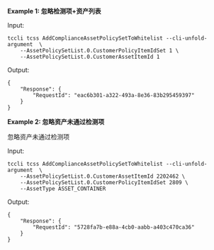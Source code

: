 **Example 1: 忽略检测项+资产列表**



Input: 

```
tccli tcss AddComplianceAssetPolicySetToWhitelist --cli-unfold-argument  \
    --AssetPolicySetList.0.CustomerPolicyItemIdSet 1 \
    --AssetPolicySetList.0.CustomerAssetItemId 1
```

Output: 
```
{
    "Response": {
        "RequestId": "eac6b301-a322-493a-8e36-83b295459397"
    }
}
```

**Example 2: 忽略资产未通过检测项**

忽略资产未通过检测项

Input: 

```
tccli tcss AddComplianceAssetPolicySetToWhitelist --cli-unfold-argument  \
    --AssetPolicySetList.0.CustomerAssetItemId 2202462 \
    --AssetPolicySetList.0.CustomerPolicyItemIdSet 2809 \
    --AssetType ASSET_CONTAINER
```

Output: 
```
{
    "Response": {
        "RequestId": "5728fa7b-e88a-4cb0-aabb-a403c470ca36"
    }
}
```

